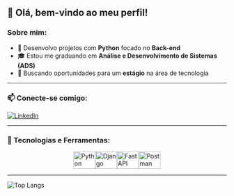 ## 👋 Olá, bem-vindo ao meu perfil!

### Sobre mim:
- 🔭 Desenvolvo projetos com **Python** focado no **Back-end**  
- 🎓 Estou me graduando em **Análise e Desenvolvimento de Sistemas (ADS)**  
- 🚀 Buscando oportunidades para um **estágio** na área de tecnologia  

---

### 📫 Conecte-se comigo:
[![LinkedIn](https://img.shields.io/badge/-LinkedIn-%230077B5?style=for-the-badge&logo=linkedin&logoColor=white)](https://www.linkedin.com/in/pabloneri-link/)

---

### 🚀 Tecnologias e Ferramentas:
<div style="display: flex; align-items: center; justify-content: center;">
  <img alt="Python" height="40" width="50" src="https://cdn.jsdelivr.net/gh/devicons/devicon/icons/python/python-original-wordmark.svg" />
  <img alt="Django" height="40" width="50" src="https://cdn.jsdelivr.net/gh/devicons/devicon@latest/icons/django/django-plain.svg" />
  <img alt="FastAPI" height="40" width="50" src="https://cdn.jsdelivr.net/gh/devicons/devicon@latest/icons/fastapi/fastapi-original.svg" />
  <img alt="Postman" height="40" width="50" src="https://cdn.jsdelivr.net/gh/devicons/devicon@latest/icons/postman/postman-original-wordmark.svg" />
</div>

---
![Top Langs](https://github-readme-stats.vercel.app/api/top-langs/?username=PabloNeri66&layout=compact&theme=dark)

